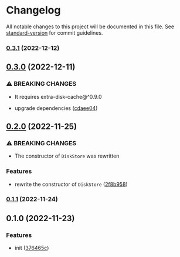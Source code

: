 # Changelog

All notable changes to this project will be documented in this file. See [standard-version](https://github.com/conventional-changelog/standard-version) for commit guidelines.

### [0.3.1](https://github.com/extra-workflow/extra-disk-cache/compare/v0.3.0...v0.3.1) (2022-12-12)

## [0.3.0](https://github.com/extra-workflow/extra-disk-cache/compare/v0.2.0...v0.3.0) (2022-12-11)


### ⚠ BREAKING CHANGES

* It requires extra-disk-cache@^0.9.0

* upgrade dependencies ([cdaee04](https://github.com/extra-workflow/extra-disk-cache/commit/cdaee041ea9ee6e5b105c404d50f68c73b8315f4))

## [0.2.0](https://github.com/extra-workflow/extra-disk-cache/compare/v0.1.1...v0.2.0) (2022-11-25)


### ⚠ BREAKING CHANGES

* The constructor of `DiskStore` was rewritten

### Features

* rewrite the constructor of `DiskStore` ([2f8b958](https://github.com/extra-workflow/extra-disk-cache/commit/2f8b95829ad9eda26127322c3ee02c85ea81fbbe))

### [0.1.1](https://github.com/extra-workflow/extra-disk-cache/compare/v0.1.0...v0.1.1) (2022-11-24)

## 0.1.0 (2022-11-23)


### Features

* init ([376465c](https://github.com/extra-workflow/extra-disk-cache/commit/376465c4ecf851481336cd8bd1d5b772e12ad6d9))
